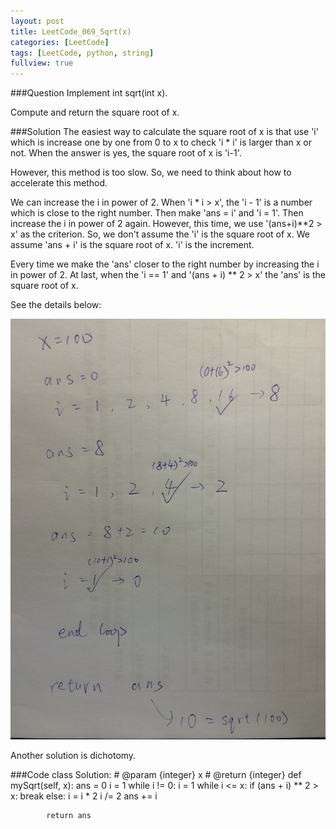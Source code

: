 ```yaml
---
layout: post
title: LeetCode_069_Sqrt(x)
categories: [LeetCode]
tags: [LeetCode, python, string]
fullview: true
---
```

###Question
Implement int sqrt(int x).

Compute and return the square root of x.

###Solution
The easiest way to calculate the square root of x is that use 'i' which is increase one by one from 0 to x to check 'i * i' is larger than x or not. When the answer is yes, the square root of x is 'i-1'.

However, this method is too slow. So, we need to think about how to accelerate this method. 

We can increase the i in power of 2. When 'i * i > x', the 'i - 1' is a number which is close to the right number. Then make 'ans = i' and 'i = 1'. Then increase the i in power of 2 again. However, this time, we use '(ans+i)**2 > x' as the criterion. So, we don't assume the 'i' is the square root of x. We assume 'ans + i' is the square root of x. 'i' is the increment.

Every time we make the 'ans' closer to the right number by increasing the i in power of 2. At last, when the 'i == 1' and '(ans + i) ** 2 > x' the 'ans' is the square root of x.

See the details below:

![](/images/069.jpg)

Another solution is dichotomy.


###Code
	class Solution:
		# @param {integer} x
		# @return {integer}
		def mySqrt(self, x):
			ans = 0
			i = 1
			while i != 0:
				i = 1
				while i <= x:
					if (ans + i) ** 2 > x:
						break
					else:
						i = i * 2
				i /= 2
				ans += i

			return ans